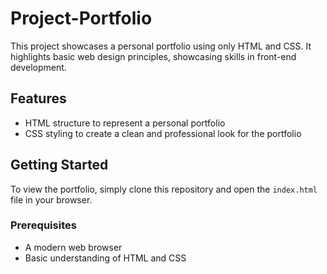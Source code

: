 # Project-Portfolio

This project showcases a personal portfolio using only HTML and CSS. It highlights basic web design principles, showcasing skills in front-end development.

## Features
- HTML structure to represent a personal portfolio
- CSS styling to create a clean and professional look for the portfolio

## Getting Started

To view the portfolio, simply clone this repository and open the `index.html` file in your browser.

### Prerequisites
- A modern web browser
- Basic understanding of HTML and CSS
